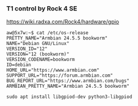 ### T1 control by Rock 4 SE  



https://wiki.radxa.com/Rock4/hardware/gpio

```
aw@5x7w:~$ cat /etc/os-release
PRETTY_NAME="Armbian 24.5.5 bookworm"
NAME="Debian GNU/Linux"
VERSION_ID="12"
VERSION="12 (bookworm)"
VERSION_CODENAME=bookworm
ID=debian
HOME_URL="https://www.armbian.com"
SUPPORT_URL="https://forum.armbian.com"
BUG_REPORT_URL="https://www.armbian.com/bugs"
ARMBIAN_PRETTY_NAME="Armbian 24.5.5 bookworm"
```

```sudo apt install libgpiod-dev python3-libgpiod```  

